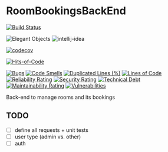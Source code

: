 # RoomBookingsBackEnd

[![Build Status](https://github.com/RoRoche/RoomBookingsBackEnd/actions/workflows/java-kotlin-gradle.yml/badge.svg)](https://github.com/RoRoche/RoomBookingsBackEnd/actions)

![Elegant Objects](https://www.elegantobjects.org/badge.svg)
![intellij-idea](https://www.elegantobjects.org/intellij-idea.svg)

[![codecov](https://codecov.io/gh/RoRoche/RoomBookingsBackEnd/branch/main/graph/badge.svg)](https://codecov.io/gh/RoRoche/RoomBookingsBackEnd)

[![Hits-of-Code](https://hitsofcode.com/github/RoRoche/RoomBookingsBackEnd?branch=main)](https://hitsofcode.com/github/RoRoche/RoomBookingsBackEnd/view?branch=main)

[![Bugs](https://sonarcloud.io/api/project_badges/measure?project=RoRoche_RoomBookingsBackEnd&metric=bugs)](https://sonarcloud.io/summary/new_code?id=RoRoche_RoomBookingsBackEnd)
[![Code Smells](https://sonarcloud.io/api/project_badges/measure?project=RoRoche_RoomBookingsBackEnd&metric=code_smells)](https://sonarcloud.io/summary/new_code?id=RoRoche_RoomBookingsBackEnd)
[![Duplicated Lines (%)](https://sonarcloud.io/api/project_badges/measure?project=RoRoche_RoomBookingsBackEnd&metric=duplicated_lines_density)](https://sonarcloud.io/summary/new_code?id=RoRoche_RoomBookingsBackEnd)
[![Lines of Code](https://sonarcloud.io/api/project_badges/measure?project=RoRoche_RoomBookingsBackEnd&metric=ncloc)](https://sonarcloud.io/summary/new_code?id=RoRoche_RoomBookingsBackEnd)
[![Reliability Rating](https://sonarcloud.io/api/project_badges/measure?project=RoRoche_RoomBookingsBackEnd&metric=reliability_rating)](https://sonarcloud.io/summary/new_code?id=RoRoche_RoomBookingsBackEnd)
[![Security Rating](https://sonarcloud.io/api/project_badges/measure?project=RoRoche_RoomBookingsBackEnd&metric=security_rating)](https://sonarcloud.io/summary/new_code?id=RoRoche_RoomBookingsBackEnd)
[![Technical Debt](https://sonarcloud.io/api/project_badges/measure?project=RoRoche_RoomBookingsBackEnd&metric=sqale_index)](https://sonarcloud.io/summary/new_code?id=RoRoche_RoomBookingsBackEnd)
[![Maintainability Rating](https://sonarcloud.io/api/project_badges/measure?project=RoRoche_RoomBookingsBackEnd&metric=sqale_rating)](https://sonarcloud.io/summary/new_code?id=RoRoche_RoomBookingsBackEnd)
[![Vulnerabilities](https://sonarcloud.io/api/project_badges/measure?project=RoRoche_RoomBookingsBackEnd&metric=vulnerabilities)](https://sonarcloud.io/summary/new_code?id=RoRoche_RoomBookingsBackEnd)

Back-end to manage rooms and its bookings

## TODO

- [ ] define all requests + unit tests
- [ ] user type (admin vs. other)
- [ ] auth